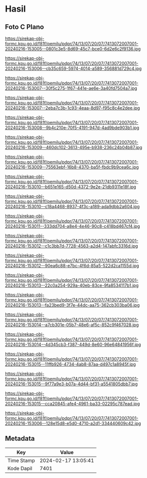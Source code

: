 # Hasil

## Foto C Plano

https://sirekap-obj-formc.kpu.go.id/f81f/pemilu/pdpr/74/13/07/20/07/7413072007001-20240216-153005--0801c3e5-8d69-45c7-bce0-6d2e6c2f9136.jpg

https://sirekap-obj-formc.kpu.go.id/f81f/pemilu/pdpr/74/13/07/20/07/7413072007001-20240216-153006--cb35c659-5974-4014-a589-356881d729c4.jpg

https://sirekap-obj-formc.kpu.go.id/f81f/pemilu/pdpr/74/13/07/20/07/7413072007001-20240216-153007--30f5c275-1f67-441e-ae6e-3a40fd7504a7.jpg

https://sirekap-obj-formc.kpu.go.id/f81f/pemilu/pdpr/74/13/07/20/07/7413072007001-20240216-153007--2eba7c3b-1c93-4eaa-8d97-f95c8c4e2dee.jpg

https://sirekap-obj-formc.kpu.go.id/f81f/pemilu/pdpr/74/13/07/20/07/7413072007001-20240216-153008--9b4c210e-70f5-4191-947d-4ad9bde903b1.jpg

https://sirekap-obj-formc.kpu.go.id/f81f/pemilu/pdpr/74/13/07/20/07/7413072007001-20240216-153009--460dc102-3613-495e-b938-236c24b04b87.jpg

https://sirekap-obj-formc.kpu.go.id/f81f/pemilu/pdpr/74/13/07/20/07/7413072007001-20240216-153009--75563ebf-16b8-4370-ba5f-fbdc9b9cea6c.jpg

https://sirekap-obj-formc.kpu.go.id/f81f/pemilu/pdpr/74/13/07/20/07/7413072007001-20240216-153010--b651e165-d50d-4372-9e2e-21db9311e18f.jpg

https://sirekap-obj-formc.kpu.go.id/f81f/pemilu/pdpr/74/13/07/20/07/7413072007001-20240216-153010--c18a4468-8937-4f3c-a189-ada9dbb2a604.jpg

https://sirekap-obj-formc.kpu.go.id/f81f/pemilu/pdpr/74/13/07/20/07/7413072007001-20240216-153011--333dd704-a8e4-4e46-90c8-c418bd467cf4.jpg

https://sirekap-obj-formc.kpu.go.id/f81f/pemilu/pdpr/74/13/07/20/07/7413072007001-20240216-153012--c1c3bb7d-7728-4563-a2d4-147abfc3316d.jpg

https://sirekap-obj-formc.kpu.go.id/f81f/pemilu/pdpr/74/13/07/20/07/7413072007001-20240216-153012--90ea6c88-e7bc-4f6d-85a5-522d2ca1155d.jpg

https://sirekap-obj-formc.kpu.go.id/f81f/pemilu/pdpr/74/13/07/20/07/7413072007001-20240216-153013--22c0a254-929a-40eb-83ce-9fa8534117b1.jpg

https://sirekap-obj-formc.kpu.go.id/f81f/pemilu/pdpr/74/13/07/20/07/7413072007001-20240216-153013--fa23bed9-3f7e-44dc-aa75-362cb303ba06.jpg

https://sirekap-obj-formc.kpu.go.id/f81f/pemilu/pdpr/74/13/07/20/07/7413072007001-20240216-153014--a7cb301e-05b7-48e6-af5c-852c9f467028.jpg

https://sirekap-obj-formc.kpu.go.id/f81f/pemilu/pdpr/74/13/07/20/07/7413072007001-20240216-153014--4d345cb3-f387-449d-8e60-96e64841956f.jpg

https://sirekap-obj-formc.kpu.go.id/f81f/pemilu/pdpr/74/13/07/20/07/7413072007001-20240216-153015--11ffb926-4734-4ab8-87aa-d497c1a8945f.jpg

https://sirekap-obj-formc.kpu.go.id/f81f/pemilu/pdpr/74/13/07/20/07/7413072007001-20240216-153015--9f77a9e3-b07a-4d44-bf31-a5541805dbb7.jpg

https://sirekap-obj-formc.kpu.go.id/f81f/pemilu/pdpr/74/13/07/20/07/7413072007001-20240216-153015--cca20845-afe4-4961-ba33-02295c787ead.jpg

https://sirekap-obj-formc.kpu.go.id/f81f/pemilu/pdpr/74/13/07/20/07/7413072007001-20240216-153006--128e15d8-e5d0-4710-a2d1-334440609c42.jpg


## Metadata

| Key        | Value               |
| ---------- | ------------------- |
| Time Stamp | 2024-02-17 13:05:41 |
| Kode Dapil | 7401                |



